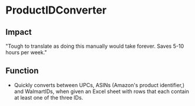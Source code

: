# ProductIDConverter

## Impact
"Tough to translate as doing this manually would take forever. Saves 5-10 hours per week."​

## Function
* Quickly converts between UPCs, ASINs (Amazon's product identifier,) and WalmartIDs, when given an Excel sheet with rows that each contain at least one of the three IDs.
